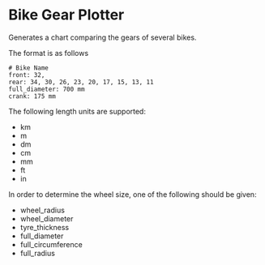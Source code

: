 # Bike Gear Plotter

Generates a chart comparing the gears of several bikes.

The format is as follows

```
# Bike Name
front: 32,
rear: 34, 30, 26, 23, 20, 17, 15, 13, 11
full_diameter: 700 mm
crank: 175 mm
```

The following length units are supported:

- km
- m
- dm
- cm
- mm
- ft
- in

In order to determine the wheel size, one of the following should be given:

- wheel_radius
- wheel_diameter
- tyre_thickness
- full_diameter
- full_circumference
- full_radius
